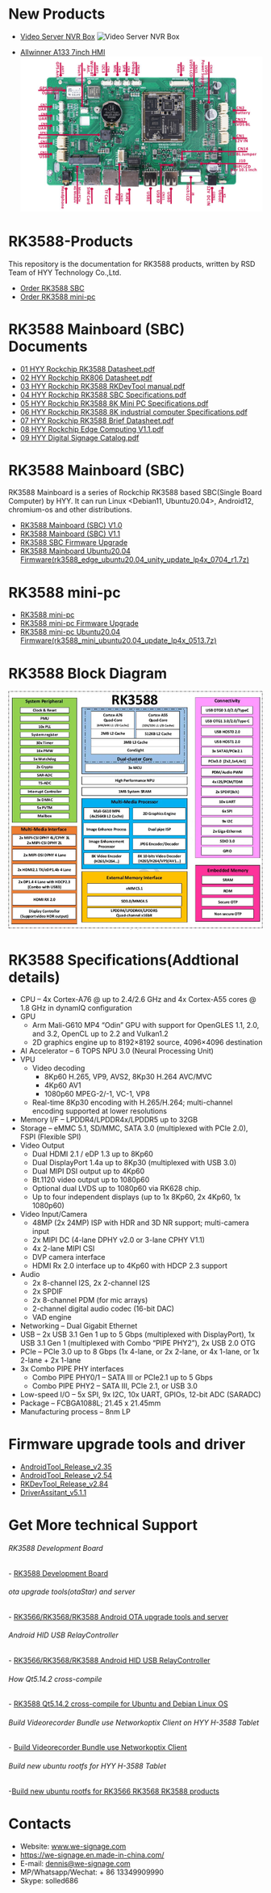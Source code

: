 # New Products
- [Video Server NVR Box](https://github.com/industrialtablet/Video-Server-NVR-Box-with-Networkoptix-Server)
![Video Server NVR Box](./RK3588_Documents/New%20Products/RK3588%20NVR%20PCB%20Functions.png)

- [Allwinner A133 7inch HMI](https://github.com/industrialtablet/A133-7inch-HMI)
![Allwinner A133-7inch-HMI](./RK3588_Documents/New%20Products/A133%20PCB%20Functions.jpg)

# RK3588-Products
This repository is the documentation for RK3588 products, written by RSD Team of HYY Technology Co.,Ltd.
- [Order RK3588 SBC](https://we-signage.en.made-in-china.com/product/mFGTfIdHYhUb/China-8K-4K-USB-4-16GB-RAM-16-128GB-ROM-Android-12-Poe-HDMI-Rockchip-Rk3588-Industrial-Tablet-Touch-Screen-Panel-Mini-PC-Arm-PC-Embedded-PC-Sbc-Single-Board-Computer.html)
- [Order RK3588 mini-pc](https://we-signage.en.made-in-china.com/product/bJRUdDnlIQcr/China-8K-4-16GB-RAM-16-128GB-Emmc-Storage-Rockchip-Rk3588-WiFi-6-Embedded-Debian-Ubuntu-Windows-Linux-Android-12-Industrial-Sbc-Single-Board-Desktop-Computer-Mini-PC.html)

# RK3588 Mainboard (SBC) Documents
- [01 HYY Rockchip RK3588 Datasheet.pdf](./RK3588_Documents/01_HYY_Rockchip_RK3588_Datasheet.pdf?raw=true)
- [02 HYY Rockchip RK806 Datasheet.pdf](./RK3588_Documents/02_HYY_Rockchip_RK806_Datasheet.pdf?raw=true)
- [03 HYY Rockchip RK3588 RKDevTool manual.pdf](./RK3588_Documents/03_HYY_RKDevTool_manual.pdf?raw=true)
- [04 HYY Rockchip RK3588 SBC Specifications.pdf](./RK3588_Documents/04_HYY_RK3588_SBC_Specifications.pdf?raw=true)
- [05 HYY Rockchip RK3588 8K Mini PC Specifications.pdf](./RK3588_Documents/05_HYY_Rockchip_RK3588_8K_Mini_PC_Specifications.pdf?raw=true)
- [06 HYY Rockchip RK3588 8K industrial computer Specifications.pdf](./RK3588_Documents/06_HYY_RK3588_8K_industrial_computer_specs.pdf?raw=true)
- [07 HYY Rockchip RK3588 Brief Datasheet.pdf](./RK3588_Documents/07_HYY_RK3588_Brief_Datasheet.pdf?raw=true)
- [08 HYY Rockchip Edge Computing V1.1.pdf](./RK3588_Documents/08_HYY_RK3588_Edge_computing_V1.1.pdf?raw=true)
- [09 HYY Digital Signage Catalog.pdf](./RK3588_Documents/09_HYY_Digital_Signage_Catalog.pdf?raw=true)
# RK3588 Mainboard (SBC)
RK3588 Mainboard is a series of Rockchip RK3588 based SBC(Single Board Computer) by HYY. It can run Linux <Debian11, Ubuntu20.04>, Android12,  chromium-os and other distributions.
- [RK3588 Mainboard (SBC) V1.0](SBC_V10.md)
- [RK3588 Mainboard (SBC) V1.1](SBC_V11.md)
- [RK3588 SBC Firmware Upgrade](RK3588_Update_Firmware.md)
- [RK3588 Mainboard Ubuntu20.04 Firmware(rk3588_edge_ubuntu20.04_unity_update_lp4x_0704_r1.7z)](https://1drv.ms/u/s!AqvWy-LFD_JhijeK6ZqT1QG4Svf6?e=rDfMKj)
# RK3588 mini-pc
- [RK3588 mini-pc](mini-pc.md)
- [RK3588 mini-pc Firmware Upgrade](RK3588_Update_Firmware.md)
- [RK3588 mini-pc Ubuntu20.04 Firmware(rk3588_mini_ubuntu20.04_update_lp4x_0513.7z)](https://1drv.ms/u/s!AqvWy-LFD_JhijgLmUHoKw-JnXcN?e=L0PMag)
# RK3588 Block Diagram
![RK3588 Block Diagram](imgs/RK3588-Block-Diagram.png?raw=true)

# RK3588 Specifications(Addtional details)
- CPU – 4x Cortex-A76 @ up to 2.4/2.6 GHz and 4x Cortex-A55 cores @ 1.8 GHz in dynamIQ configuration
- GPU
    - Arm Mali-G610 MP4 “Odin” GPU with support for OpenGLES 1.1, 2.0, and 3.2, OpenCL up to 2.2 and Vulkan1.2
    - 2D graphics engine up to 8192×8192 source, 4096×4096 destination
- AI Accelerator – 6 TOPS NPU 3.0 (Neural Processing Unit)
- VPU
    - Video decoding
        - 8Kp60 H.265, VP9, AVS2, 8Kp30 H.264 AVC/MVC
        - 4Kp60 AV1
        - 1080p60 MPEG-2/-1, VC-1, VP8
    - Real-time 8Kp30 encoding with H.265/H.264; multi-channel encoding supported at lower resolutions
- Memory I/F – LPDDR4/LPDDR4x/LPDDR5 up to 32GB
- Storage – eMMC 5.1, SD/MMC, SATA 3.0 (multiplexed with PCIe 2.0), FSPI (Flexible SPI)
- Video Output
    - Dual HDMI 2.1 / eDP 1.3 up to 8Kp60
    - Dual DisplayPort 1.4a up to 8Kp30 (multiplexed with USB 3.0)
    - Dual MIPI DSI output up to 4Kp60
    - Bt.1120 video output up to 1080p60
    - Optional dual LVDS up to 1080p60 via RK628 chip.
    - Up to four independent displays (up to 1x 8Kp60, 2x 4Kp60, 1x 1080p60)
- Video Input/Camera
    - 48MP (2x 24MP) ISP with HDR and 3D NR support; multi-camera input
    - 2x MIPI DC (4-lane DPHY v2.0 or 3-lane CPHY V1.1)
    - 4x 2-lane MIPI CSI
    - DVP camera interface
    - HDMI Rx 2.0 interface up to 4Kp60 with HDCP 2.3 support
- Audio
    - 2x 8-channel I2S, 2x 2-channel I2S
    - 2x SPDIF
    - 2x 8-channel PDM (for mic arrays)
    - 2-channel digital audio codec (16-bit DAC)
    - VAD engine
- Networking – Dual Gigabit Ethernet
- USB – 2x USB 3.1 Gen 1 up to 5 Gbps (multiplexed with DisplayPort), 1x USB 3.1 Gen 1 (multiplexed with Combo “PIPE PHY2”), 2x USB 2.0 OTG
- PCIe – PCIe 3.0 up to 8 Gbps (1x 4-lane, or 2x 2-lane, or 4x 1-lane, or 1x 2-lane + 2x 1-lane
- 3x Combo PIPE PHY interfaces
    - Combo PIPE PHY0/1 – SATA III or PCIe2.1 up to 5 Gbps
    - Combo PIPE PHY2  – SATA III, PCIe 2.1, or USB 3.0
- Low-speed I/O – 5x SPI, 9x I2C, 10x UART, GPIOs, 12-bit ADC (SARADC)
- Package – FCBGA1088L; 21.45 x 21.45mm
- Manufacturing process – 8nm LP



# Firmware upgrade tools and driver

- [AndroidTool_Release_v2.35](./AndroidTool/AndroidTool_Release_v2.35.zip)
- [AndroidTool_Release_v2.54](./AndroidTool/AndroidTool_Release_v2.54.zip)
- [RKDevTool_Release_v2.84](./AndroidTool/RKDevTool_Release_v2.84.zip)
- [DriverAssitant_v5.1.1](./AndroidTool/DriverAssitant_v5.1.1.zip)



# Get More technical Support

###### RK3588 Development Board

\- [RK3588 Development Board](https://github.com/industrialtablet/RK3588-Development-Board)

###### ota upgrade tools(otaStar) and server

\- [RK3566/RK3568/RK3588 Android OTA upgrade tools and server](https://github.com/tablet-pc/otastar)

###### Android HID USB RelayController
\- [RK3566/RK3568/RK3588 Android HID USB RelayController](https://github.com/industrialtablet/RK3588-RK3568-RK3566-Tablet-Relay-Controller)

###### How Qt5.14.2 cross-compile

\- [RK3588 Qt5.14.2 cross-compile for Ubuntu and Debian Linux OS](https://github.com/pengyixing/qt-everywhere-src-5.14.2-cross-compile-for-RK3566-RK3568-RK3588)

###### Build Videorecorder Bundle use Networkoptix Client on HYY H-3588 Tablet

\- [Build Videorecorder Bundle use Networkoptix Client](https://github.com/industrialtablet/Build-Videorecorder-Bundle-use-Networkoptix-Client-on-HYY-RK3566-Tablet)

 ###### Build new ubuntu rootfs for HYY H-3588 Tablet

-[Build new ubuntu rootfs for RK3566 RK3568 RK3588 products](https://github.com/industrialtablet/Re-build-ubuntu20.04-rootfs-for-RK3566-RK3568-RK3588)



# Contacts

- Website: www.we-signage.com
- https://we-signage.en.made-in-china.com/
- E-mail: dennis@we-signage.com
- MP/Whatsapp/Wechat: + 86 13349909990
- Skype: solled686
